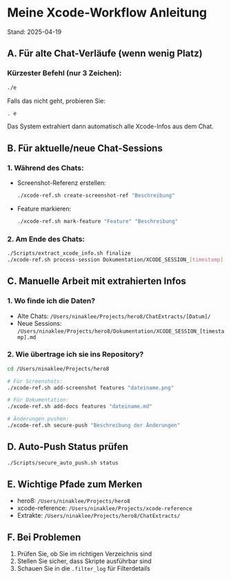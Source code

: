 # Meine Xcode-Workflow Anleitung

Stand: 2025-04-19

## A. Für alte Chat-Verläufe (wenn wenig Platz)

### Kürzester Befehl (nur 3 Zeichen):
```bash
./e
```

Falls das nicht geht, probieren Sie:
```bash
. e
```

Das System extrahiert dann automatisch alle Xcode-Infos aus dem Chat.

## B. Für aktuelle/neue Chat-Sessions

### 1. Während des Chats:
- Screenshot-Referenz erstellen:
  ```bash
  ./xcode-ref.sh create-screenshot-ref "Beschreibung"
  ```
- Feature markieren:
  ```bash
  ./xcode-ref.sh mark-feature "Feature" "Beschreibung"
  ```

### 2. Am Ende des Chats:
```bash
./Scripts/extract_xcode_info.sh finalize
./xcode-ref.sh process-session Dokumentation/XCODE_SESSION_[timestamp].md
```

## C. Manuelle Arbeit mit extrahierten Infos

### 1. Wo finde ich die Daten?
- Alte Chats: `/Users/ninaklee/Projects/hero8/ChatExtracts/[Datum]/`
- Neue Sessions: `/Users/ninaklee/Projects/hero8/Dokumentation/XCODE_SESSION_[timestamp].md`

### 2. Wie übertrage ich sie ins Repository?
```bash
cd /Users/ninaklee/Projects/hero8

# Für Screenshots:
./xcode-ref.sh add-screenshot features "dateiname.png"

# Für Dokumentation:
./xcode-ref.sh add-docs features "dateiname.md"

# Änderungen pushen:
./xcode-ref.sh secure-push "Beschreibung der Änderungen"
```

## D. Auto-Push Status prüfen
```bash
./Scripts/secure_auto_push.sh status
```

## E. Wichtige Pfade zum Merken
- hero8: `/Users/ninaklee/Projects/hero8`
- xcode-reference: `/Users/ninaklee/Projects/xcode-reference`
- Extrakte: `/Users/ninaklee/Projects/hero8/ChatExtracts/`

## F. Bei Problemen
1. Prüfen Sie, ob Sie im richtigen Verzeichnis sind
2. Stellen Sie sicher, dass Skripte ausführbar sind
3. Schauen Sie in die `.filter_log` für Filterdetails
